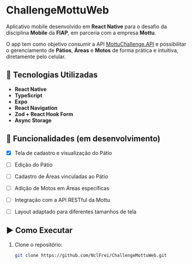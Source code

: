 # ChallengeMottuWeb

Aplicativo mobile desenvolvido em **React Native** para o desafio da disciplina **Mobile** da **FIAP**, em parceria com a empresa **Mottu**.

O app tem como objetivo consumir a API [MottuChallenge.API](https://github.com/NclFrei/MottuChallenge.API.git) e possibilitar o gerenciamento de **Pátios**, **Áreas** e **Motos** de forma prática e intuitiva, diretamente pelo celular.

## 📱 Tecnologias Utilizadas

- **React Native**
- **TypeScript**
- **Expo**
- **React Navigation**
- **Zod + React Hook Form**
- **Async Storage** 

## 🚀 Funcionalidades (em desenvolvimento)

- [x] Tela de cadastro e visualização do Pátio
- [ ] Edição do Pátio
- [ ] Cadastro de Áreas vinculadas ao Pátio
- [ ] Adição de Motos em Áreas específicas
- [ ] Integração com a API RESTful da Mottu
- [ ] Layout adaptado para diferentes tamanhos de tela


## ▶️ Como Executar

1. Clone o repositório:
   ```bash
   git clone https://github.com/NclFrei/ChallengeMottuWeb.git
